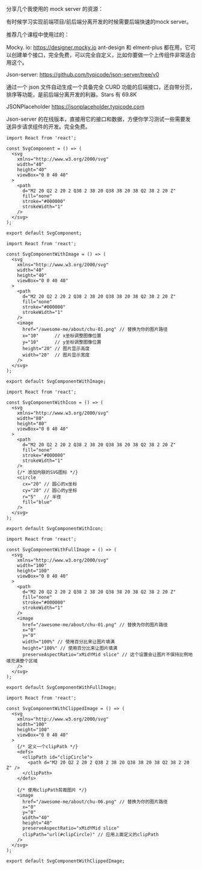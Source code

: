 分享几个我使用的 mock server 的资源：

有时候学习实现前端项目/前后端分离开发的时候需要后端快速的mock server。

推荐几个课程中使用过的：

Mocky. io:
https://designer.mocky.io
ant-design 和 elment-plus 都在用，它可以创建单个接口，完全免费，可以完全自定义，比如你要做一个上传组件非常适合用这个。

Json-server:
https://github.com/typicode/json-server/tree/v0

通过一个 json 文件自动生成一个具备完全 CURD 功能的后端接口，还自带分页，排序等功能，是前后端分离开发的利器。Stars 有 69.8K

JSONPlaceholder
https://jsonplaceholder.typicode.com

Json-server 的在线版本，直接用它的接口和数据，方便你学习测试一些需要发送异步请求组件的开发。完全免费。

```tsx
import React from 'react';

const SvgComponent = () => (
  <svg
    xmlns="http://www.w3.org/2000/svg"
    width="40"
    height="40"
    viewBox="0 0 40 40"
  >
    <path
      d="M2 20 Q2 2 20 2 Q38 2 38 20 Q38 38 20 38 Q2 38 2 20 Z"
      fill="none"
      stroke="#000000"
      strokeWidth="1"
    />
  </svg>
);

export default SvgComponent;
```

```tsx
import React from 'react';

const SvgComponentWithImage = () => (
  <svg
    xmlns="http://www.w3.org/2000/svg"
    width="40"
    height="40"
    viewBox="0 0 40 40"
  >
    <path
      d="M2 20 Q2 2 20 2 Q38 2 38 20 Q38 38 20 38 Q2 38 2 20 Z"
      fill="none"
      stroke="#000000"
      strokeWidth="1"
    />
    <image
      href="/awesome-me/about/chu-01.png" // 替换为你的图片路径
      x="10"      // x坐标调整图像位置
      y="10"      // y坐标调整图像位置
      height="20" // 图片显示高度
      width="20"  // 图片显示宽度
    />
  </svg>
);

export default SvgComponentWithImage;
```

```tsx
import React from 'react';

const SvgComponentWithIcon = () => (
  <svg
    xmlns="http://www.w3.org/2000/svg"
    width="80"
    height="80"
    viewBox="0 0 40 40"
  >
    <path
      d="M2 20 Q2 2 20 2 Q38 2 38 20 Q38 38 20 38 Q2 38 2 20 Z"
      fill="none"
      stroke="#000000"
      strokeWidth="1"
    />
    {/* 添加内联的SVG图标 */}
    <circle
      cx="20" // 圆心的x坐标
      cy="20" // 圆心的y坐标
      r="5"   // 半径
      fill="blue"
    />
  </svg>
);

export default SvgComponentWithIcon;
```

```tsx
import React from 'react';

const SvgComponentWithFullImage = () => (
  <svg
    xmlns="http://www.w3.org/2000/svg"
    width="100"
    height="100"
    viewBox="0 0 40 40"
  >
    <path
      d="M2 20 Q2 2 20 2 Q38 2 38 20 Q38 38 20 38 Q2 38 2 20 Z"
      fill="none"
      stroke="#000000"
      strokeWidth="1"
    />
    <image
      href="/awesome-me/about/chu-01.png" // 替换为你的图片路径
      x="0"
      y="0"
      width="100%" // 使用百分比来让图片填满
      height="100%" // 使用百分比来让图片填满
      preserveAspectRatio="xMidYMid slice" // 这个设置会让图片不保持比例地填充满整个区域
    />
  </svg>
);

export default SvgComponentWithFullImage;
```

```tsx
import React from 'react';

const SvgComponentWithClippedImage = () => (
  <svg
    xmlns="http://www.w3.org/2000/svg"
    width="100"
    height="100"
    viewBox="0 0 40 40"
  >
    {/* 定义一个clipPath */}
    <defs>
      <clipPath id="clipCircle">
        <path d="M2 20 Q2 2 20 2 Q38 2 38 20 Q38 38 20 38 Q2 38 2 20 Z" />
      </clipPath>
    </defs>

    {/* 使用clipPath剪裁图片 */}
    <image
      href="/awesome-me/about/chu-06.png" // 替换为你的图片路径
      x="0"
      y="0"
      width="40"
      height="40"
      preserveAspectRatio="xMidYMid slice"
      clipPath="url(#clipCircle)" // 应用上面定义的clipPath
    />
  </svg>
);

export default SvgComponentWithClippedImage;
```
